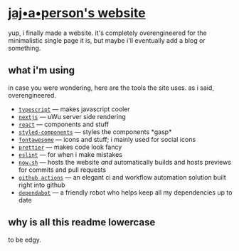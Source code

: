 # [jaj•a•person's website](https://jajaperson.me)

yup, i finally made a website. it's completely overengineered for the
minimalistic single page it is, but maybe i'll eventually add a blog or
something.

## what i'm using

in case you were wondering, here are the tools the site uses. as i said,
overengineered.

- [`typescript`](https://typescriptlang.org) — makes javascript cooler
- [`nextjs`](http://nextjs.org) — uWu server side rendering
- [`react`](https://reactjs.org) — components and stuff
- [`styled-components`](https://styled-components.com) — styles the components
  \*gasp\*
- [`fontawesome`](https://fontawesome.com) — icons and stuff; i mainly used for
  social icons
- [`prettier`](https://prettier.io) — makes code look fancy
- [`eslint`](https://eslint.org) — for when i make mistakes
- [`now.sh`](https://now.sh) — hosts the website _and_ automatically builds and
  hosts previews for commits and pull requests
- [`github actions`](https://github.com/features/actions) — an elegant ci and
  workflow automation solution built right into github
- [`dependabot`](https://dependabot.com) — a friendly robot who helps keep all
  my dependencies up to date

## why is all this readme lowercase

to be edgy.
